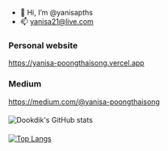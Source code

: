 - 👋 Hi, I’m @yanisapths
- 📫 yanisa21@live.com
### Personal website
https://yanisa-poongthaisong.vercel.app
### Medium
https://medium.com/@yanisa-poongthaisong

####

![Dookdik's GitHub stats](https://github-readme-stats.vercel.app/api?username=yanisapths&theme=midnight-purple&show_icons=true)

####

[![Top Langs](https://github-readme-stats.vercel.app/api/top-langs/?username=yanisapths&layout=compact)](https://github.com/yanisapths/github-readme-stats)
